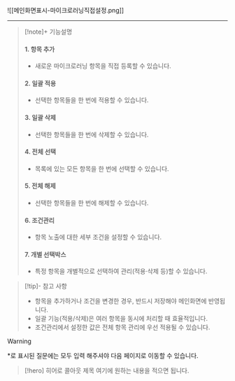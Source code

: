 ![[메인화면표시-마이크로러닝직접설정.png]]


---

> [!note]+ 기능설명
> 
> #### 1. 항목 추가
> - 새로운 마이크로러닝 항목을 직접 등록할 수 있습니다.
> 
> #### 2. 일괄 적용
> - 선택한 항목들을 한 번에 적용할 수 있습니다.
> 
> #### 3. 일괄 삭제
> - 선택한 항목들을 한 번에 삭제할 수 있습니다.
> 
> #### 4. 전체 선택
> - 목록에 있는 모든 항목을 한 번에 선택할 수 있습니다.
> 
> #### 5. 전체 해제
> - 선택한 항목들을 한 번에 해제할 수 있습니다.
> 
> #### 6. 조건관리
> - 항목 노출에 대한 세부 조건을 설정할 수 있습니다.
> 
> #### 7. 개별 선택박스
> - 특정 항목을 개별적으로 선택하여 관리(적용·삭제 등)할 수 있습니다.

> [!tip]- 참고 사항
> - 항목을 추가하거나 조건을 변경한 경우, 반드시 저장해야 메인화면에 반영됩니다.
> - 일괄 기능(적용/삭제)은 여러 항목을 동시에 처리할 때 효율적입니다.
> - 조건관리에서 설정한 값은 전체 항목 관리에 우선 적용될 수 있습니다.

>[!warning]
> *로 표시된 질문에는 모두 입력 해주셔야 다음 페이지로 이동할 수 있습니다.

> [!hero] 히어로 콜아웃 제목
> 여기에 원하는 내용을 적으면 됩니다.
